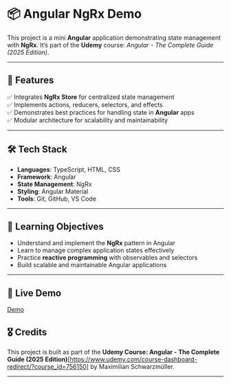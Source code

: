 # 📦 Angular NgRx Demo

This project is a mini **Angular** application demonstrating state management with **NgRx**. It’s part of the **Udemy** course: *Angular - The Complete Guide (2025 Edition)*.

---

## 📌 Features

✅ Integrates **NgRx Store** for centralized state management  
✅ Implements actions, reducers, selectors, and effects  
✅ Demonstrates best practices for handling state in **Angular** apps  
✅ Modular architecture for scalability and maintainability

---

## 🛠️ Tech Stack

- **Languages**: TypeScript, HTML, CSS  
- **Framework**: Angular  
- **State Management**: NgRx  
- **Styling**: Angular Material
- **Tools**: Git, GitHub, VS Code

---

## 🎯 Learning Objectives

- Understand and implement the **NgRx** pattern in Angular  
- Learn to manage complex application states effectively  
- Practice **reactive programming** with observables and selectors  
- Build scalable and maintainable Angular applications

---

## 🚀 Live Demo

[Demo](https://flavia3107.github.io/angular-ngrx/)

## 🎖️ Credits

This project is built as part of the **Udemy Course: Angular - The Complete Guide (2025 Edition)**[https://www.udemy.com/course-dashboard-redirect/?course_id=756150] by Maximilian Schwarzmüller.

---

